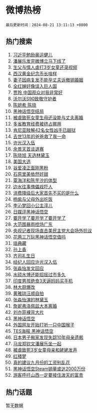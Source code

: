 # 微博热榜

`最后更新时间：2024-08-21 13:11:13 +0800`

## 热门搜索

1. [习近平勉励奥运健儿](https://m.weibo.cn/search?containerid=100103type%3D1%26t%3D10%26q%3D%23%E4%B9%A0%E8%BF%91%E5%B9%B3%E5%8B%89%E5%8A%B1%E5%A5%A5%E8%BF%90%E5%81%A5%E5%84%BF%23&stream_entry_id=51&isnewpage=1&extparam=seat%3D1%26stream_entry_id%3D51%26c_type%3D51%26dgr%3D0%26cate%3D10103%26q%3D%2523%25E4%25B9%25A0%25E8%25BF%2591%25E5%25B9%25B3%25E5%258B%2589%25E5%258A%25B1%25E5%25A5%25A5%25E8%25BF%2590%25E5%2581%25A5%25E5%2584%25BF%2523%26pos%3D0%26filter_type%3Drealtimehot%26display_time%3D1724217072%26pre_seqid%3D1724217072690031572142)
1. [潘展乐发完微博立马下线了](https://m.weibo.cn/search?containerid=100103type%3D1%26t%3D10%26q%3D%23%E6%BD%98%E5%B1%95%E4%B9%90%E5%8F%91%E5%AE%8C%E5%BE%AE%E5%8D%9A%E7%AB%8B%E9%A9%AC%E4%B8%8B%E7%BA%BF%E4%BA%86%23&stream_entry_id=31&isnewpage=1&extparam=seat%3D1%26stream_entry_id%3D31%26q%3D%2523%25E6%25BD%2598%25E5%25B1%2595%25E4%25B9%2590%25E5%258F%2591%25E5%25AE%258C%25E5%25BE%25AE%25E5%258D%259A%25E7%25AB%258B%25E9%25A9%25AC%25E4%25B8%258B%25E7%25BA%25BF%25E4%25BA%2586%2523%26dgr%3D0%26band_rank%3D1%26pos%3D0%26filter_type%3Drealtimehot%26c_type%3D31%26lcate%3D5001%26cate%3D5001%26realpos%3D1%26flag%3D2%26display_time%3D1724217072%26pre_seqid%3D1724217072690031572142)
1. [生父与情人虐打3岁女童还录视频](https://m.weibo.cn/search?containerid=100103type%3D1%26t%3D10%26q%3D%23%E7%94%9F%E7%88%B6%E4%B8%8E%E6%83%85%E4%BA%BA%E8%99%90%E6%89%933%E5%B2%81%E5%A5%B3%E7%AB%A5%E8%BF%98%E5%BD%95%E8%A7%86%E9%A2%91%23&stream_entry_id=31&isnewpage=1&extparam=seat%3D1%26stream_entry_id%3D31%26q%3D%2523%25E7%2594%259F%25E7%2588%25B6%25E4%25B8%258E%25E6%2583%2585%25E4%25BA%25BA%25E8%2599%2590%25E6%2589%25933%25E5%25B2%2581%25E5%25A5%25B3%25E7%25AB%25A5%25E8%25BF%2598%25E5%25BD%2595%25E8%25A7%2586%25E9%25A2%2591%2523%26dgr%3D0%26band_rank%3D2%26pos%3D1%26filter_type%3Drealtimehot%26c_type%3D31%26lcate%3D5001%26cate%3D5001%26realpos%3D2%26flag%3D1%26display_time%3D1724217072%26pre_seqid%3D1724217072690031572142)
1. [西汉黄金纪念币长啥样](https://m.weibo.cn/search?containerid=100103type%3D1%26t%3D10%26q%3D%23%E8%A5%BF%E6%B1%89%E9%BB%84%E9%87%91%E7%BA%AA%E5%BF%B5%E5%B8%81%E9%95%BF%E5%95%A5%E6%A0%B7%23&stream_entry_id=31&isnewpage=1&extparam=seat%3D1%26stream_entry_id%3D31%26q%3D%2523%25E8%25A5%25BF%25E6%25B1%2589%25E9%25BB%2584%25E9%2587%2591%25E7%25BA%25AA%25E5%25BF%25B5%25E5%25B8%2581%25E9%2595%25BF%25E5%2595%25A5%25E6%25A0%25B7%2523%26dgr%3D0%26band_rank%3D3%26pos%3D2%26filter_type%3Drealtimehot%26c_type%3D31%26lcate%3D5001%26cate%3D5001%26realpos%3D3%26flag%3D0%26display_time%3D1724217072%26pre_seqid%3D1724217072690031572142)
1. [妻子因病复发不能孕丈夫诉撤销婚姻](https://m.weibo.cn/search?containerid=100103type%3D1%26t%3D10%26q%3D%23%E5%A6%BB%E5%AD%90%E5%9B%A0%E7%97%85%E5%A4%8D%E5%8F%91%E4%B8%8D%E8%83%BD%E5%AD%95%E4%B8%88%E5%A4%AB%E8%AF%89%E6%92%A4%E9%94%80%E5%A9%9A%E5%A7%BB%23&stream_entry_id=31&isnewpage=1&extparam=seat%3D1%26stream_entry_id%3D31%26q%3D%2523%25E5%25A6%25BB%25E5%25AD%2590%25E5%259B%25A0%25E7%2597%2585%25E5%25A4%258D%25E5%258F%2591%25E4%25B8%258D%25E8%2583%25BD%25E5%25AD%2595%25E4%25B8%2588%25E5%25A4%25AB%25E8%25AF%2589%25E6%2592%25A4%25E9%2594%2580%25E5%25A9%259A%25E5%25A7%25BB%2523%26dgr%3D0%26band_rank%3D4%26pos%3D3%26filter_type%3Drealtimehot%26c_type%3D31%26lcate%3D5001%26cate%3D5001%26realpos%3D4%26flag%3D2%26display_time%3D1724217072%26pre_seqid%3D1724217072690031572142)
1. [全红婵好像误入巨人国](https://m.weibo.cn/search?containerid=100103type%3D1%26t%3D10%26q%3D%23%E5%85%A8%E7%BA%A2%E5%A9%B5%E5%A5%BD%E5%83%8F%E8%AF%AF%E5%85%A5%E5%B7%A8%E4%BA%BA%E5%9B%BD%23&stream_entry_id=31&isnewpage=1&extparam=seat%3D1%26stream_entry_id%3D31%26q%3D%2523%25E5%2585%25A8%25E7%25BA%25A2%25E5%25A9%25B5%25E5%25A5%25BD%25E5%2583%258F%25E8%25AF%25AF%25E5%2585%25A5%25E5%25B7%25A8%25E4%25BA%25BA%25E5%259B%25BD%2523%26dgr%3D0%26band_rank%3D5%26pos%3D4%26filter_type%3Drealtimehot%26c_type%3D31%26lcate%3D5001%26cate%3D5001%26realpos%3D5%26flag%3D0%26display_time%3D1724217072%26pre_seqid%3D1724217072690031572142)
1. [贾玲 中国观众对我非常好](https://m.weibo.cn/search?containerid=100103type%3D1%26t%3D10%26q%3D%E8%B4%BE%E7%8E%B2+%E4%B8%AD%E5%9B%BD%E8%A7%82%E4%BC%97%E5%AF%B9%E6%88%91%E9%9D%9E%E5%B8%B8%E5%A5%BD&stream_entry_id=31&isnewpage=1&extparam=seat%3D1%26stream_entry_id%3D31%26q%3D%25E8%25B4%25BE%25E7%258E%25B2%2520%25E4%25B8%25AD%25E5%259B%25BD%25E8%25A7%2582%25E4%25BC%2597%25E5%25AF%25B9%25E6%2588%2591%25E9%259D%259E%25E5%25B8%25B8%25E5%25A5%25BD%26dgr%3D0%26band_rank%3D6%26pos%3D5%26filter_type%3Drealtimehot%26c_type%3D31%26lcate%3D5001%26cate%3D5001%26realpos%3D6%26flag%3D1%26display_time%3D1724217072%26pre_seqid%3D1724217072690031572142)
1. [沃尔沃S90致敬守护者](https://m.weibo.cn/search?containerid=100103type%3D1%26t%3D10%26q%3D%23%E6%B2%83%E5%B0%94%E6%B2%83S90%E8%87%B4%E6%95%AC%E5%AE%88%E6%8A%A4%E8%80%85%23&stream_entry_id=31&isnewpage=1&extparam=seat%3D1%26stream_entry_id%3D31%26q%3D%2523%25E6%25B2%2583%25E5%25B0%2594%25E6%25B2%2583S90%25E8%2587%25B4%25E6%2595%25AC%25E5%25AE%2588%25E6%258A%25A4%25E8%2580%2585%2523%26dgr%3D0%26band_rank%3D7%26adid%3D250848%26is_ad_pos%3D1%26filter_type%3Drealtimehot%26topic_ad%3D1%26c_type%3D31%26lcate%3D5001%26pos%3D6%26cate%3D5001%26display_time%3D1724217072%26pre_seqid%3D1724217072690031572142)
1. [陈妍希 陈晓](https://m.weibo.cn/search?containerid=100103type%3D1%26t%3D10%26q%3D%E9%99%88%E5%A6%8D%E5%B8%8C+%E9%99%88%E6%99%93&stream_entry_id=31&isnewpage=1&extparam=seat%3D1%26stream_entry_id%3D31%26q%3D%25E9%2599%2588%25E5%25A6%258D%25E5%25B8%258C%2520%25E9%2599%2588%25E6%2599%2593%26dgr%3D0%26band_rank%3D7%26pos%3D7%26filter_type%3Drealtimehot%26c_type%3D31%26lcate%3D5001%26cate%3D5001%26realpos%3D7%26flag%3D2%26display_time%3D1724217072%26pre_seqid%3D1724217072690031572142)
1. [黑神话悟空结局](https://m.weibo.cn/search?containerid=100103type%3D1%26t%3D10%26q%3D%23%E9%BB%91%E7%A5%9E%E8%AF%9D%E6%82%9F%E7%A9%BA%E7%BB%93%E5%B1%80%23&stream_entry_id=31&isnewpage=1&extparam=seat%3D1%26stream_entry_id%3D31%26q%3D%2523%25E9%25BB%2591%25E7%25A5%259E%25E8%25AF%259D%25E6%2582%259F%25E7%25A9%25BA%25E7%25BB%2593%25E5%25B1%2580%2523%26dgr%3D0%26band_rank%3D8%26pos%3D8%26filter_type%3Drealtimehot%26c_type%3D31%26lcate%3D5001%26cate%3D5001%26realpos%3D8%26flag%3D0%26display_time%3D1724217072%26pre_seqid%3D1724217072690031572142)
1. [被虐致死女童生母还没能与丈夫离婚](https://m.weibo.cn/search?containerid=100103type%3D1%26t%3D10%26q%3D%23%E8%A2%AB%E8%99%90%E8%87%B4%E6%AD%BB%E5%A5%B3%E7%AB%A5%E7%94%9F%E6%AF%8D%E8%BF%98%E6%B2%A1%E8%83%BD%E4%B8%8E%E4%B8%88%E5%A4%AB%E7%A6%BB%E5%A9%9A%23&stream_entry_id=31&isnewpage=1&extparam=seat%3D1%26stream_entry_id%3D31%26q%3D%2523%25E8%25A2%25AB%25E8%2599%2590%25E8%2587%25B4%25E6%25AD%25BB%25E5%25A5%25B3%25E7%25AB%25A5%25E7%2594%259F%25E6%25AF%258D%25E8%25BF%2598%25E6%25B2%25A1%25E8%2583%25BD%25E4%25B8%258E%25E4%25B8%2588%25E5%25A4%25AB%25E7%25A6%25BB%25E5%25A9%259A%2523%26dgr%3D0%26band_rank%3D9%26pos%3D9%26filter_type%3Drealtimehot%26c_type%3D31%26lcate%3D5001%26cate%3D5001%26realpos%3D9%26flag%3D0%26display_time%3D1724217072%26pre_seqid%3D1724217072690031572142)
1. [多省教育经费被挤占挪用](https://m.weibo.cn/search?containerid=100103type%3D1%26t%3D10%26q%3D%23%E5%A4%9A%E7%9C%81%E6%95%99%E8%82%B2%E7%BB%8F%E8%B4%B9%E8%A2%AB%E6%8C%A4%E5%8D%A0%E6%8C%AA%E7%94%A8%23&stream_entry_id=31&isnewpage=1&extparam=seat%3D1%26stream_entry_id%3D31%26q%3D%2523%25E5%25A4%259A%25E7%259C%2581%25E6%2595%2599%25E8%2582%25B2%25E7%25BB%258F%25E8%25B4%25B9%25E8%25A2%25AB%25E6%258C%25A4%25E5%258D%25A0%25E6%258C%25AA%25E7%2594%25A8%2523%26dgr%3D0%26band_rank%3D10%26pos%3D10%26filter_type%3Drealtimehot%26c_type%3D31%26lcate%3D5001%26cate%3D5001%26realpos%3D10%26flag%3D1%26display_time%3D1724217072%26pre_seqid%3D1724217072690031572142)
1. [肯尼亚肢解42名女性凶手已越狱](https://m.weibo.cn/search?containerid=100103type%3D1%26t%3D10%26q%3D%E8%82%AF%E5%B0%BC%E4%BA%9A%E8%82%A2%E8%A7%A342%E5%90%8D%E5%A5%B3%E6%80%A7%E5%87%B6%E6%89%8B%E5%B7%B2%E8%B6%8A%E7%8B%B1&stream_entry_id=31&isnewpage=1&extparam=seat%3D1%26stream_entry_id%3D31%26q%3D%25E8%2582%25AF%25E5%25B0%25BC%25E4%25BA%259A%25E8%2582%25A2%25E8%25A7%25A342%25E5%2590%258D%25E5%25A5%25B3%25E6%2580%25A7%25E5%2587%25B6%25E6%2589%258B%25E5%25B7%25B2%25E8%25B6%258A%25E7%258B%25B1%26dgr%3D0%26band_rank%3D11%26pos%3D11%26filter_type%3Drealtimehot%26c_type%3D31%26lcate%3D5001%26cate%3D5001%26realpos%3D11%26flag%3D2%26display_time%3D1724217072%26pre_seqid%3D1724217072690031572142)
1. [去世13年的爸爸救了我一命](https://m.weibo.cn/search?containerid=100103type%3D1%26t%3D10%26q%3D%23%E5%8E%BB%E4%B8%9613%E5%B9%B4%E7%9A%84%E7%88%B8%E7%88%B8%E6%95%91%E4%BA%86%E6%88%91%E4%B8%80%E5%91%BD%23&stream_entry_id=31&isnewpage=1&extparam=seat%3D1%26stream_entry_id%3D31%26q%3D%2523%25E5%258E%25BB%25E4%25B8%259613%25E5%25B9%25B4%25E7%259A%2584%25E7%2588%25B8%25E7%2588%25B8%25E6%2595%2591%25E4%25BA%2586%25E6%2588%2591%25E4%25B8%2580%25E5%2591%25BD%2523%26dgr%3D0%26band_rank%3D12%26pos%3D12%26filter_type%3Drealtimehot%26c_type%3D31%26lcate%3D5001%26cate%3D5001%26realpos%3D12%26flag%3D2%26display_time%3D1724217072%26pre_seqid%3D1724217072690031572142)
1. [许光汉入伍](https://m.weibo.cn/search?containerid=100103type%3D1%26t%3D10%26q%3D%23%E8%AE%B8%E5%85%89%E6%B1%89%E5%85%A5%E4%BC%8D%23&stream_entry_id=31&isnewpage=1&extparam=seat%3D1%26stream_entry_id%3D31%26q%3D%2523%25E8%25AE%25B8%25E5%2585%2589%25E6%25B1%2589%25E5%2585%25A5%25E4%25BC%258D%2523%26dgr%3D0%26band_rank%3D13%26pos%3D13%26filter_type%3Drealtimehot%26c_type%3D31%26lcate%3D5001%26cate%3D5001%26realpos%3D13%26flag%3D2%26display_time%3D1724217072%26pre_seqid%3D1724217072690031572142)
1. [余景天首谈退赛](https://m.weibo.cn/search?containerid=100103type%3D1%26t%3D10%26q%3D%23%E4%BD%99%E6%99%AF%E5%A4%A9%E9%A6%96%E8%B0%88%E9%80%80%E8%B5%9B%23&stream_entry_id=31&isnewpage=1&extparam=seat%3D1%26stream_entry_id%3D31%26q%3D%2523%25E4%25BD%2599%25E6%2599%25AF%25E5%25A4%25A9%25E9%25A6%2596%25E8%25B0%2588%25E9%2580%2580%25E8%25B5%259B%2523%26dgr%3D0%26band_rank%3D14%26pos%3D14%26filter_type%3Drealtimehot%26c_type%3D31%26lcate%3D5001%26cate%3D5001%26realpos%3D14%26flag%3D1%26display_time%3D1724217072%26pre_seqid%3D1724217072690031572142)
1. [陈晓旭 天选林黛玉](https://m.weibo.cn/search?containerid=100103type%3D1%26t%3D10%26q%3D%E9%99%88%E6%99%93%E6%97%AD+%E5%A4%A9%E9%80%89%E6%9E%97%E9%BB%9B%E7%8E%89&stream_entry_id=31&isnewpage=1&extparam=seat%3D1%26stream_entry_id%3D31%26q%3D%25E9%2599%2588%25E6%2599%2593%25E6%2597%25AD%2520%25E5%25A4%25A9%25E9%2580%2589%25E6%259E%2597%25E9%25BB%259B%25E7%258E%2589%26dgr%3D0%26band_rank%3D15%26pos%3D15%26filter_type%3Drealtimehot%26c_type%3D31%26lcate%3D5001%26cate%3D5001%26realpos%3D15%26flag%3D1%26display_time%3D1724217072%26pre_seqid%3D1724217072690031572142)
1. [美国大选](https://m.weibo.cn/search?containerid=100103type%3D1%26t%3D10%26q%3D%23%E7%BE%8E%E5%9B%BD%E5%A4%A7%E9%80%89%23&stream_entry_id=31&isnewpage=1&extparam=seat%3D1%26stream_entry_id%3D31%26q%3D%2523%25E7%25BE%258E%25E5%259B%25BD%25E5%25A4%25A7%25E9%2580%2589%2523%26dgr%3D0%26band_rank%3D16%26pos%3D16%26filter_type%3Drealtimehot%26c_type%3D31%26lcate%3D5001%26cate%3D5001%26realpos%3D16%26flag%3D0%26display_time%3D1724217072%26pre_seqid%3D1724217072690031572142)
1. [谷爱凌正面刚黑粉](https://m.weibo.cn/search?containerid=100103type%3D1%26t%3D10%26q%3D%23%E8%B0%B7%E7%88%B1%E5%87%8C%E6%AD%A3%E9%9D%A2%E5%88%9A%E9%BB%91%E7%B2%89%23&stream_entry_id=31&isnewpage=1&extparam=seat%3D1%26stream_entry_id%3D31%26q%3D%2523%25E8%25B0%25B7%25E7%2588%25B1%25E5%2587%258C%25E6%25AD%25A3%25E9%259D%25A2%25E5%2588%259A%25E9%25BB%2591%25E7%25B2%2589%2523%26dgr%3D0%26band_rank%3D17%26pos%3D17%26filter_type%3Drealtimehot%26c_type%3D31%26lcate%3D5001%26cate%3D5001%26realpos%3D17%26flag%3D0%26display_time%3D1724217072%26pre_seqid%3D1724217072690031572142)
1. [石原里美依然好甜](https://m.weibo.cn/search?containerid=100103type%3D1%26t%3D10%26q%3D%E7%9F%B3%E5%8E%9F%E9%87%8C%E7%BE%8E%E4%BE%9D%E7%84%B6%E5%A5%BD%E7%94%9C&stream_entry_id=31&isnewpage=1&extparam=seat%3D1%26stream_entry_id%3D31%26q%3D%25E7%259F%25B3%25E5%258E%259F%25E9%2587%258C%25E7%25BE%258E%25E4%25BE%259D%25E7%2584%25B6%25E5%25A5%25BD%25E7%2594%259C%26dgr%3D0%26band_rank%3D18%26pos%3D18%26filter_type%3Drealtimehot%26c_type%3D31%26lcate%3D5001%26cate%3D5001%26realpos%3D18%26flag%3D1%26display_time%3D1724217072%26pre_seqid%3D1724217072690031572142)
1. [覃海洋和陈芋汐的体型](https://m.weibo.cn/search?containerid=100103type%3D1%26t%3D10%26q%3D%E8%A6%83%E6%B5%B7%E6%B4%8B%E5%92%8C%E9%99%88%E8%8A%8B%E6%B1%90%E7%9A%84%E4%BD%93%E5%9E%8B&stream_entry_id=31&isnewpage=1&extparam=seat%3D1%26stream_entry_id%3D31%26q%3D%25E8%25A6%2583%25E6%25B5%25B7%25E6%25B4%258B%25E5%2592%258C%25E9%2599%2588%25E8%258A%258B%25E6%25B1%2590%25E7%259A%2584%25E4%25BD%2593%25E5%259E%258B%26dgr%3D0%26band_rank%3D19%26pos%3D19%26filter_type%3Drealtimehot%26c_type%3D31%26lcate%3D5001%26cate%3D5001%26realpos%3D19%26flag%3D2%26display_time%3D1724217072%26pre_seqid%3D1724217072690031572142)
1. [边水往事傀儡戏吓人](https://m.weibo.cn/search?containerid=100103type%3D1%26t%3D10%26q%3D%E8%BE%B9%E6%B0%B4%E5%BE%80%E4%BA%8B%E5%82%80%E5%84%A1%E6%88%8F%E5%90%93%E4%BA%BA&stream_entry_id=31&isnewpage=1&extparam=seat%3D1%26stream_entry_id%3D31%26q%3D%25E8%25BE%25B9%25E6%25B0%25B4%25E5%25BE%2580%25E4%25BA%258B%25E5%2582%2580%25E5%2584%25A1%25E6%2588%258F%25E5%2590%2593%25E4%25BA%25BA%26dgr%3D0%26band_rank%3D20%26pos%3D20%26filter_type%3Drealtimehot%26c_type%3D31%26lcate%3D5001%26cate%3D5001%26realpos%3D20%26flag%3D1%26display_time%3D1724217072%26pre_seqid%3D1724217072690031572142)
1. [消费降级后大家首先不买的是什么](https://m.weibo.cn/search?containerid=100103type%3D1%26t%3D10%26q%3D%E6%B6%88%E8%B4%B9%E9%99%8D%E7%BA%A7%E5%90%8E%E5%A4%A7%E5%AE%B6%E9%A6%96%E5%85%88%E4%B8%8D%E4%B9%B0%E7%9A%84%E6%98%AF%E4%BB%80%E4%B9%88&stream_entry_id=31&isnewpage=1&extparam=seat%3D1%26stream_entry_id%3D31%26q%3D%25E6%25B6%2588%25E8%25B4%25B9%25E9%2599%258D%25E7%25BA%25A7%25E5%2590%258E%25E5%25A4%25A7%25E5%25AE%25B6%25E9%25A6%2596%25E5%2585%2588%25E4%25B8%258D%25E4%25B9%25B0%25E7%259A%2584%25E6%2598%25AF%25E4%25BB%2580%25E4%25B9%2588%26dgr%3D0%26band_rank%3D21%26pos%3D21%26filter_type%3Drealtimehot%26c_type%3D31%26lcate%3D5001%26cate%3D5001%26realpos%3D21%26flag%3D0%26display_time%3D1724217072%26pre_seqid%3D1724217072690031572142)
1. [杨紫与父母外出吃饭](https://m.weibo.cn/search?containerid=100103type%3D1%26t%3D10%26q%3D%23%E6%9D%A8%E7%B4%AB%E4%B8%8E%E7%88%B6%E6%AF%8D%E5%A4%96%E5%87%BA%E5%90%83%E9%A5%AD%23&stream_entry_id=31&isnewpage=1&extparam=seat%3D1%26stream_entry_id%3D31%26q%3D%2523%25E6%259D%25A8%25E7%25B4%25AB%25E4%25B8%258E%25E7%2588%25B6%25E6%25AF%258D%25E5%25A4%2596%25E5%2587%25BA%25E5%2590%2583%25E9%25A5%25AD%2523%26dgr%3D0%26band_rank%3D22%26pos%3D22%26filter_type%3Drealtimehot%26c_type%3D31%26lcate%3D5001%26cate%3D5001%26realpos%3D22%26flag%3D0%26display_time%3D1724217072%26pre_seqid%3D1724217072690031572142)
1. [李沁梦回小公主淳儿](https://m.weibo.cn/search?containerid=100103type%3D1%26t%3D10%26q%3D%E6%9D%8E%E6%B2%81%E6%A2%A6%E5%9B%9E%E5%B0%8F%E5%85%AC%E4%B8%BB%E6%B7%B3%E5%84%BF&stream_entry_id=31&isnewpage=1&extparam=seat%3D1%26stream_entry_id%3D31%26q%3D%25E6%259D%258E%25E6%25B2%2581%25E6%25A2%25A6%25E5%259B%259E%25E5%25B0%258F%25E5%2585%25AC%25E4%25B8%25BB%25E6%25B7%25B3%25E5%2584%25BF%26dgr%3D0%26band_rank%3D23%26pos%3D23%26filter_type%3Drealtimehot%26c_type%3D31%26lcate%3D5001%26cate%3D5001%26realpos%3D23%26flag%3D0%26display_time%3D1724217072%26pre_seqid%3D1724217072690031572142)
1. [日媒评黑神话悟空](https://m.weibo.cn/search?containerid=100103type%3D1%26t%3D10%26q%3D%23%E6%97%A5%E5%AA%92%E8%AF%84%E9%BB%91%E7%A5%9E%E8%AF%9D%E6%82%9F%E7%A9%BA%23&stream_entry_id=31&isnewpage=1&extparam=seat%3D1%26stream_entry_id%3D31%26q%3D%2523%25E6%2597%25A5%25E5%25AA%2592%25E8%25AF%2584%25E9%25BB%2591%25E7%25A5%259E%25E8%25AF%259D%25E6%2582%259F%25E7%25A9%25BA%2523%26dgr%3D0%26band_rank%3D24%26pos%3D24%26filter_type%3Drealtimehot%26c_type%3D31%26lcate%3D5001%26cate%3D5001%26realpos%3D24%26flag%3D0%26display_time%3D1724217072%26pre_seqid%3D1724217072690031572142)
1. [要开学了要开学了要开学了](https://m.weibo.cn/search?containerid=100103type%3D1%26t%3D10%26q%3D%23%E8%A6%81%E5%BC%80%E5%AD%A6%E4%BA%86%E8%A6%81%E5%BC%80%E5%AD%A6%E4%BA%86%E8%A6%81%E5%BC%80%E5%AD%A6%E4%BA%86%23&stream_entry_id=31&isnewpage=1&extparam=seat%3D1%26stream_entry_id%3D31%26q%3D%2523%25E8%25A6%2581%25E5%25BC%2580%25E5%25AD%25A6%25E4%25BA%2586%25E8%25A6%2581%25E5%25BC%2580%25E5%25AD%25A6%25E4%25BA%2586%25E8%25A6%2581%25E5%25BC%2580%25E5%25AD%25A6%25E4%25BA%2586%2523%26dgr%3D0%26band_rank%3D25%26pos%3D25%26filter_type%3Drealtimehot%26c_type%3D31%26lcate%3D5001%26cate%3D5001%26realpos%3D25%26flag%3D0%26display_time%3D1724217072%26pre_seqid%3D1724217072690031572142)
1. [大范围暴雨控场广东](https://m.weibo.cn/search?containerid=100103type%3D1%26t%3D10%26q%3D%23%E5%A4%A7%E8%8C%83%E5%9B%B4%E6%9A%B4%E9%9B%A8%E6%8E%A7%E5%9C%BA%E5%B9%BF%E4%B8%9C%23&stream_entry_id=31&isnewpage=1&extparam=seat%3D1%26stream_entry_id%3D31%26q%3D%2523%25E5%25A4%25A7%25E8%258C%2583%25E5%259B%25B4%25E6%259A%25B4%25E9%259B%25A8%25E6%258E%25A7%25E5%259C%25BA%25E5%25B9%25BF%25E4%25B8%259C%2523%26dgr%3D0%26band_rank%3D26%26pos%3D26%26filter_type%3Drealtimehot%26c_type%3D31%26lcate%3D5001%26cate%3D5001%26realpos%3D26%26flag%3D1%26display_time%3D1724217072%26pre_seqid%3D1724217072690031572142)
1. [央视记者现场直击美民主党大会场外抗议](https://m.weibo.cn/search?containerid=100103type%3D1%26t%3D10%26q%3D%23%E5%A4%AE%E8%A7%86%E8%AE%B0%E8%80%85%E7%8E%B0%E5%9C%BA%E7%9B%B4%E5%87%BB%E7%BE%8E%E6%B0%91%E4%B8%BB%E5%85%9A%E5%A4%A7%E4%BC%9A%E5%9C%BA%E5%A4%96%E6%8A%97%E8%AE%AE%23&stream_entry_id=31&isnewpage=1&extparam=seat%3D1%26stream_entry_id%3D31%26q%3D%2523%25E5%25A4%25AE%25E8%25A7%2586%25E8%25AE%25B0%25E8%2580%2585%25E7%258E%25B0%25E5%259C%25BA%25E7%259B%25B4%25E5%2587%25BB%25E7%25BE%258E%25E6%25B0%2591%25E4%25B8%25BB%25E5%2585%259A%25E5%25A4%25A7%25E4%25BC%259A%25E5%259C%25BA%25E5%25A4%2596%25E6%258A%2597%25E8%25AE%25AE%2523%26dgr%3D0%26band_rank%3D27%26pos%3D27%26filter_type%3Drealtimehot%26c_type%3D31%26lcate%3D5001%26cate%3D5001%26realpos%3D27%26flag%3D1%26display_time%3D1724217072%26pre_seqid%3D1724217072690031572142)
1. [花两三万玩黑神话悟空值吗](https://m.weibo.cn/search?containerid=100103type%3D1%26t%3D10%26q%3D%23%E8%8A%B1%E4%B8%A4%E4%B8%89%E4%B8%87%E7%8E%A9%E9%BB%91%E7%A5%9E%E8%AF%9D%E6%82%9F%E7%A9%BA%E5%80%BC%E5%90%97%23&stream_entry_id=31&isnewpage=1&extparam=seat%3D1%26stream_entry_id%3D31%26q%3D%2523%25E8%258A%25B1%25E4%25B8%25A4%25E4%25B8%2589%25E4%25B8%2587%25E7%258E%25A9%25E9%25BB%2591%25E7%25A5%259E%25E8%25AF%259D%25E6%2582%259F%25E7%25A9%25BA%25E5%2580%25BC%25E5%2590%2597%2523%26dgr%3D0%26band_rank%3D28%26pos%3D28%26filter_type%3Drealtimehot%26c_type%3D31%26lcate%3D5001%26cate%3D5001%26realpos%3D28%26flag%3D0%26display_time%3D1724217072%26pre_seqid%3D1724217072690031572142)
1. [瑶典藏](https://m.weibo.cn/search?containerid=100103type%3D1%26t%3D10%26q%3D%E7%91%B6%E5%85%B8%E8%97%8F&stream_entry_id=31&isnewpage=1&extparam=seat%3D1%26stream_entry_id%3D31%26q%3D%25E7%2591%25B6%25E5%2585%25B8%25E8%2597%258F%26dgr%3D0%26band_rank%3D29%26pos%3D29%26filter_type%3Drealtimehot%26c_type%3D31%26lcate%3D5001%26cate%3D5001%26realpos%3D29%26flag%3D0%26display_time%3D1724217072%26pre_seqid%3D1724217072690031572142)
1. [孙上香](https://m.weibo.cn/search?containerid=100103type%3D1%26t%3D10%26q%3D%E5%AD%99%E4%B8%8A%E9%A6%99&stream_entry_id=31&isnewpage=1&extparam=seat%3D1%26stream_entry_id%3D31%26q%3D%25E5%25AD%2599%25E4%25B8%258A%25E9%25A6%2599%26dgr%3D0%26band_rank%3D30%26pos%3D30%26filter_type%3Drealtimehot%26c_type%3D31%26lcate%3D5001%26cate%3D5001%26realpos%3D30%26flag%3D0%26display_time%3D1724217072%26pre_seqid%3D1724217072690031572142)
1. [齐司礼生日](https://m.weibo.cn/search?containerid=100103type%3D1%26t%3D10%26q%3D%E9%BD%90%E5%8F%B8%E7%A4%BC%E7%94%9F%E6%97%A5&stream_entry_id=31&isnewpage=1&extparam=seat%3D1%26stream_entry_id%3D31%26q%3D%25E9%25BD%2590%25E5%258F%25B8%25E7%25A4%25BC%25E7%2594%259F%25E6%2597%25A5%26dgr%3D0%26band_rank%3D31%26pos%3D31%26filter_type%3Drealtimehot%26c_type%3D31%26lcate%3D5001%26cate%3D5001%26realpos%3D31%26flag%3D1%26display_time%3D1724217072%26pre_seqid%3D1724217072690031572142)
1. [经纪人回应许光汉入伍](https://m.weibo.cn/search?containerid=100103type%3D1%26t%3D10%26q%3D%23%E7%BB%8F%E7%BA%AA%E4%BA%BA%E5%9B%9E%E5%BA%94%E8%AE%B8%E5%85%89%E6%B1%89%E5%85%A5%E4%BC%8D%23&stream_entry_id=31&isnewpage=1&extparam=seat%3D1%26stream_entry_id%3D31%26q%3D%2523%25E7%25BB%258F%25E7%25BA%25AA%25E4%25BA%25BA%25E5%259B%259E%25E5%25BA%2594%25E8%25AE%25B8%25E5%2585%2589%25E6%25B1%2589%25E5%2585%25A5%25E4%25BC%258D%2523%26dgr%3D0%26band_rank%3D32%26pos%3D32%26filter_type%3Drealtimehot%26c_type%3D31%26lcate%3D5001%26cate%3D5001%26realpos%3D32%26flag%3D1%26display_time%3D1724217072%26pre_seqid%3D1724217072690031572142)
1. [张淼怡发文回应](https://m.weibo.cn/search?containerid=100103type%3D1%26t%3D10%26q%3D%23%E5%BC%A0%E6%B7%BC%E6%80%A1%E5%8F%91%E6%96%87%E5%9B%9E%E5%BA%94%23&stream_entry_id=31&isnewpage=1&extparam=seat%3D1%26stream_entry_id%3D31%26q%3D%2523%25E5%25BC%25A0%25E6%25B7%25BC%25E6%2580%25A1%25E5%258F%2591%25E6%2596%2587%25E5%259B%259E%25E5%25BA%2594%2523%26dgr%3D0%26band_rank%3D33%26pos%3D33%26filter_type%3Drealtimehot%26c_type%3D31%26lcate%3D5001%26cate%3D5001%26realpos%3D33%26flag%3D0%26display_time%3D1724217072%26pre_seqid%3D1724217072690031572142)
1. [水硕水博还能招摇过市多久](https://m.weibo.cn/search?containerid=100103type%3D1%26t%3D10%26q%3D%23%E6%B0%B4%E7%A1%95%E6%B0%B4%E5%8D%9A%E8%BF%98%E8%83%BD%E6%8B%9B%E6%91%87%E8%BF%87%E5%B8%82%E5%A4%9A%E4%B9%85%23&stream_entry_id=31&isnewpage=1&extparam=seat%3D1%26stream_entry_id%3D31%26q%3D%2523%25E6%25B0%25B4%25E7%25A1%2595%25E6%25B0%25B4%25E5%258D%259A%25E8%25BF%2598%25E8%2583%25BD%25E6%258B%259B%25E6%2591%2587%25E8%25BF%2587%25E5%25B8%2582%25E5%25A4%259A%25E4%25B9%2585%2523%26dgr%3D0%26band_rank%3D34%26pos%3D34%26filter_type%3Drealtimehot%26c_type%3D31%26lcate%3D5001%26cate%3D5001%26realpos%3D34%26flag%3D0%26display_time%3D1724217072%26pre_seqid%3D1724217072690031572142)
1. [印度男孩绝食3天逼妈妈买手机](https://m.weibo.cn/search?containerid=100103type%3D1%26t%3D10%26q%3D%23%E5%8D%B0%E5%BA%A6%E7%94%B7%E5%AD%A9%E7%BB%9D%E9%A3%9F3%E5%A4%A9%E9%80%BC%E5%A6%88%E5%A6%88%E4%B9%B0%E6%89%8B%E6%9C%BA%23&stream_entry_id=31&isnewpage=1&extparam=seat%3D1%26stream_entry_id%3D31%26q%3D%2523%25E5%258D%25B0%25E5%25BA%25A6%25E7%2594%25B7%25E5%25AD%25A9%25E7%25BB%259D%25E9%25A3%259F3%25E5%25A4%25A9%25E9%2580%25BC%25E5%25A6%2588%25E5%25A6%2588%25E4%25B9%25B0%25E6%2589%258B%25E6%259C%25BA%2523%26dgr%3D0%26band_rank%3D35%26pos%3D35%26filter_type%3Drealtimehot%26c_type%3D31%26lcate%3D5001%26cate%3D5001%26realpos%3D35%26flag%3D0%26display_time%3D1724217072%26pre_seqid%3D1724217072690031572142)
1. [林大厨爆改](https://m.weibo.cn/search?containerid=100103type%3D1%26t%3D10%26q%3D%E6%9E%97%E5%A4%A7%E5%8E%A8%E7%88%86%E6%94%B9&stream_entry_id=31&isnewpage=1&extparam=seat%3D1%26stream_entry_id%3D31%26q%3D%25E6%259E%2597%25E5%25A4%25A7%25E5%258E%25A8%25E7%2588%2586%25E6%2594%25B9%26dgr%3D0%26band_rank%3D36%26pos%3D36%26filter_type%3Drealtimehot%26c_type%3D31%26lcate%3D5001%26cate%3D5001%26realpos%3D36%26flag%3D0%26display_time%3D1724217072%26pre_seqid%3D1724217072690031572142)
1. [黄雅琼汪顺自拍](https://m.weibo.cn/search?containerid=100103type%3D1%26t%3D10%26q%3D%E9%BB%84%E9%9B%85%E7%90%BC%E6%B1%AA%E9%A1%BA%E8%87%AA%E6%8B%8D&stream_entry_id=31&isnewpage=1&extparam=seat%3D1%26stream_entry_id%3D31%26q%3D%25E9%25BB%2584%25E9%259B%2585%25E7%2590%25BC%25E6%25B1%25AA%25E9%25A1%25BA%25E8%2587%25AA%25E6%258B%258D%26dgr%3D0%26band_rank%3D37%26pos%3D37%26filter_type%3Drealtimehot%26c_type%3D31%26lcate%3D5001%26cate%3D5001%26realpos%3D37%26flag%3D0%26display_time%3D1724217072%26pre_seqid%3D1724217072690031572142)
1. [张淼怡演的林黛玉](https://m.weibo.cn/search?containerid=100103type%3D1%26t%3D10%26q%3D%E5%BC%A0%E6%B7%BC%E6%80%A1%E6%BC%94%E7%9A%84%E6%9E%97%E9%BB%9B%E7%8E%89&stream_entry_id=31&isnewpage=1&extparam=seat%3D1%26stream_entry_id%3D31%26q%3D%25E5%25BC%25A0%25E6%25B7%25BC%25E6%2580%25A1%25E6%25BC%2594%25E7%259A%2584%25E6%259E%2597%25E9%25BB%259B%25E7%258E%2589%26dgr%3D0%26band_rank%3D38%26pos%3D38%26filter_type%3Drealtimehot%26c_type%3D31%26lcate%3D5001%26cate%3D5001%26realpos%3D38%26flag%3D0%26display_time%3D1724217072%26pre_seqid%3D1724217072690031572142)
1. [詹妮弗洛佩兹大本离婚](https://m.weibo.cn/search?containerid=100103type%3D1%26t%3D10%26q%3D%23%E8%A9%B9%E5%A6%AE%E5%BC%97%E6%B4%9B%E4%BD%A9%E5%85%B9%E5%A4%A7%E6%9C%AC%E7%A6%BB%E5%A9%9A%23&stream_entry_id=31&isnewpage=1&extparam=seat%3D1%26stream_entry_id%3D31%26q%3D%2523%25E8%25A9%25B9%25E5%25A6%25AE%25E5%25BC%2597%25E6%25B4%259B%25E4%25BD%25A9%25E5%2585%25B9%25E5%25A4%25A7%25E6%259C%25AC%25E7%25A6%25BB%25E5%25A9%259A%2523%26dgr%3D0%26band_rank%3D39%26pos%3D39%26filter_type%3Drealtimehot%26c_type%3D31%26lcate%3D5001%26cate%3D5001%26realpos%3D39%26flag%3D0%26display_time%3D1724217072%26pre_seqid%3D1724217072690031572142)
1. [刘亦菲裸背大片](https://m.weibo.cn/search?containerid=100103type%3D1%26t%3D10%26q%3D%23%E5%88%98%E4%BA%A6%E8%8F%B2%E8%A3%B8%E8%83%8C%E5%A4%A7%E7%89%87%23&stream_entry_id=31&isnewpage=1&extparam=seat%3D1%26stream_entry_id%3D31%26q%3D%2523%25E5%2588%2598%25E4%25BA%25A6%25E8%258F%25B2%25E8%25A3%25B8%25E8%2583%258C%25E5%25A4%25A7%25E7%2589%2587%2523%26dgr%3D0%26band_rank%3D40%26pos%3D40%26filter_type%3Drealtimehot%26c_type%3D31%26lcate%3D5001%26cate%3D5001%26realpos%3D40%26flag%3D1%26display_time%3D1724217072%26pre_seqid%3D1724217072690031572142)
1. [黑神话悟空](https://m.weibo.cn/search?containerid=100103type%3D1%26t%3D10%26q%3D%E9%BB%91%E7%A5%9E%E8%AF%9D%E6%82%9F%E7%A9%BA&stream_entry_id=31&isnewpage=1&extparam=seat%3D1%26stream_entry_id%3D31%26q%3D%25E9%25BB%2591%25E7%25A5%259E%25E8%25AF%259D%25E6%2582%259F%25E7%25A9%25BA%26dgr%3D0%26band_rank%3D41%26pos%3D41%26filter_type%3Drealtimehot%26c_type%3D31%26lcate%3D5001%26cate%3D5001%26realpos%3D41%26flag%3D0%26display_time%3D1724217072%26pre_seqid%3D1724217072690031572142)
1. [外国网友开始打听一只中国猴子](https://m.weibo.cn/search?containerid=100103type%3D1%26t%3D10%26q%3D%23%E5%A4%96%E5%9B%BD%E7%BD%91%E5%8F%8B%E5%BC%80%E5%A7%8B%E6%89%93%E5%90%AC%E4%B8%80%E5%8F%AA%E4%B8%AD%E5%9B%BD%E7%8C%B4%E5%AD%90%23&stream_entry_id=31&isnewpage=1&extparam=seat%3D1%26stream_entry_id%3D31%26q%3D%2523%25E5%25A4%2596%25E5%259B%25BD%25E7%25BD%2591%25E5%258F%258B%25E5%25BC%2580%25E5%25A7%258B%25E6%2589%2593%25E5%2590%25AC%25E4%25B8%2580%25E5%258F%25AA%25E4%25B8%25AD%25E5%259B%25BD%25E7%258C%25B4%25E5%25AD%2590%2523%26dgr%3D0%26band_rank%3D42%26pos%3D42%26filter_type%3Drealtimehot%26c_type%3D31%26lcate%3D5001%26cate%3D5001%26realpos%3D42%26flag%3D0%26display_time%3D1724217072%26pre_seqid%3D1724217072690031572142)
1. [TES海报 黑神话悟空](https://m.weibo.cn/search?containerid=100103type%3D1%26t%3D10%26q%3DTES%E6%B5%B7%E6%8A%A5+%E9%BB%91%E7%A5%9E%E8%AF%9D%E6%82%9F%E7%A9%BA&stream_entry_id=31&isnewpage=1&extparam=seat%3D1%26stream_entry_id%3D31%26q%3DTES%25E6%25B5%25B7%25E6%258A%25A5%2520%25E9%25BB%2591%25E7%25A5%259E%25E8%25AF%259D%25E6%2582%259F%25E7%25A9%25BA%26dgr%3D0%26band_rank%3D43%26pos%3D43%26filter_type%3Drealtimehot%26c_type%3D31%26lcate%3D5001%26cate%3D5001%26realpos%3D43%26flag%3D0%26display_time%3D1724217072%26pre_seqid%3D1724217072690031572142)
1. [日本男子搬家发现失踪10年母亲遗骸](https://m.weibo.cn/search?containerid=100103type%3D1%26t%3D10%26q%3D%23%E6%97%A5%E6%9C%AC%E7%94%B7%E5%AD%90%E6%90%AC%E5%AE%B6%E5%8F%91%E7%8E%B0%E5%A4%B1%E8%B8%AA10%E5%B9%B4%E6%AF%8D%E4%BA%B2%E9%81%97%E9%AA%B8%23&stream_entry_id=31&isnewpage=1&extparam=seat%3D1%26stream_entry_id%3D31%26q%3D%2523%25E6%2597%25A5%25E6%259C%25AC%25E7%2594%25B7%25E5%25AD%2590%25E6%2590%25AC%25E5%25AE%25B6%25E5%258F%2591%25E7%258E%25B0%25E5%25A4%25B1%25E8%25B8%25AA10%25E5%25B9%25B4%25E6%25AF%258D%25E4%25BA%25B2%25E9%2581%2597%25E9%25AA%25B8%2523%26dgr%3D0%26band_rank%3D44%26pos%3D44%26filter_type%3Drealtimehot%26c_type%3D31%26lcate%3D5001%26cate%3D5001%26realpos%3D44%26flag%3D0%26display_time%3D1724217072%26pre_seqid%3D1724217072690031572142)
1. [马龙郑钦文潘展乐坐一起](https://m.weibo.cn/search?containerid=100103type%3D1%26t%3D10%26q%3D%23%E9%A9%AC%E9%BE%99%E9%83%91%E9%92%A6%E6%96%87%E6%BD%98%E5%B1%95%E4%B9%90%E5%9D%90%E4%B8%80%E8%B5%B7%23&stream_entry_id=31&isnewpage=1&extparam=seat%3D1%26stream_entry_id%3D31%26q%3D%2523%25E9%25A9%25AC%25E9%25BE%2599%25E9%2583%2591%25E9%2592%25A6%25E6%2596%2587%25E6%25BD%2598%25E5%25B1%2595%25E4%25B9%2590%25E5%259D%2590%25E4%25B8%2580%25E8%25B5%25B7%2523%26dgr%3D0%26band_rank%3D45%26pos%3D45%26filter_type%3Drealtimehot%26c_type%3D31%26lcate%3D5001%26cate%3D5001%26realpos%3D45%26flag%3D1%26display_time%3D1724217072%26pre_seqid%3D1724217072690031572142)
1. [被虐致死3岁女童母亲和姥姥发声](https://m.weibo.cn/search?containerid=100103type%3D1%26t%3D10%26q%3D%23%E8%A2%AB%E8%99%90%E8%87%B4%E6%AD%BB3%E5%B2%81%E5%A5%B3%E7%AB%A5%E6%AF%8D%E4%BA%B2%E5%92%8C%E5%A7%A5%E5%A7%A5%E5%8F%91%E5%A3%B0%23&stream_entry_id=31&isnewpage=1&extparam=seat%3D1%26stream_entry_id%3D31%26q%3D%2523%25E8%25A2%25AB%25E8%2599%2590%25E8%2587%25B4%25E6%25AD%25BB3%25E5%25B2%2581%25E5%25A5%25B3%25E7%25AB%25A5%25E6%25AF%258D%25E4%25BA%25B2%25E5%2592%258C%25E5%25A7%25A5%25E5%25A7%25A5%25E5%258F%2591%25E5%25A3%25B0%2523%26dgr%3D0%26band_rank%3D46%26pos%3D46%26filter_type%3Drealtimehot%26c_type%3D31%26lcate%3D5001%26cate%3D5001%26realpos%3D46%26flag%3D0%26display_time%3D1724217072%26pre_seqid%3D1724217072690031572142)
1. [红楼梦](https://m.weibo.cn/search?containerid=100103type%3D1%26t%3D10%26q%3D%E7%BA%A2%E6%A5%BC%E6%A2%A6&stream_entry_id=31&isnewpage=1&extparam=seat%3D1%26stream_entry_id%3D31%26q%3D%25E7%25BA%25A2%25E6%25A5%25BC%25E6%25A2%25A6%26dgr%3D0%26band_rank%3D47%26pos%3D47%26filter_type%3Drealtimehot%26c_type%3D31%26lcate%3D5001%26cate%3D5001%26realpos%3D47%26flag%3D1%26display_time%3D1724217072%26pre_seqid%3D1724217072690031572142)
1. [真的建议九月份的工资别乱花](https://m.weibo.cn/search?containerid=100103type%3D1%26t%3D10%26q%3D%23%E7%9C%9F%E7%9A%84%E5%BB%BA%E8%AE%AE%E4%B9%9D%E6%9C%88%E4%BB%BD%E7%9A%84%E5%B7%A5%E8%B5%84%E5%88%AB%E4%B9%B1%E8%8A%B1%23&stream_entry_id=31&isnewpage=1&extparam=seat%3D1%26stream_entry_id%3D31%26q%3D%2523%25E7%259C%259F%25E7%259A%2584%25E5%25BB%25BA%25E8%25AE%25AE%25E4%25B9%259D%25E6%259C%2588%25E4%25BB%25BD%25E7%259A%2584%25E5%25B7%25A5%25E8%25B5%2584%25E5%2588%25AB%25E4%25B9%25B1%25E8%258A%25B1%2523%26dgr%3D0%26band_rank%3D48%26pos%3D48%26filter_type%3Drealtimehot%26c_type%3D31%26lcate%3D5001%26cate%3D5001%26realpos%3D48%26flag%3D0%26display_time%3D1724217072%26pre_seqid%3D1724217072690031572142)
1. [黑神话悟空Steam销量或达2000万份](https://m.weibo.cn/search?containerid=100103type%3D1%26t%3D10%26q%3D%23%E9%BB%91%E7%A5%9E%E8%AF%9D%E6%82%9F%E7%A9%BASteam%E9%94%80%E9%87%8F%E6%88%96%E8%BE%BE2000%E4%B8%87%E4%BB%BD%23&stream_entry_id=31&isnewpage=1&extparam=seat%3D1%26stream_entry_id%3D31%26q%3D%2523%25E9%25BB%2591%25E7%25A5%259E%25E8%25AF%259D%25E6%2582%259F%25E7%25A9%25BASteam%25E9%2594%2580%25E9%2587%258F%25E6%2588%2596%25E8%25BE%25BE2000%25E4%25B8%2587%25E4%25BB%25BD%2523%26dgr%3D0%26band_rank%3D49%26pos%3D49%26filter_type%3Drealtimehot%26c_type%3D31%26lcate%3D5001%26cate%3D5001%26realpos%3D49%26flag%3D1%26display_time%3D1724217072%26pre_seqid%3D1724217072690031572142)
1. [游客呼吁山西一定要接住泼天的富贵](https://m.weibo.cn/search?containerid=100103type%3D1%26t%3D10%26q%3D%23%E6%B8%B8%E5%AE%A2%E5%91%BC%E5%90%81%E5%B1%B1%E8%A5%BF%E4%B8%80%E5%AE%9A%E8%A6%81%E6%8E%A5%E4%BD%8F%E6%B3%BC%E5%A4%A9%E7%9A%84%E5%AF%8C%E8%B4%B5%23&stream_entry_id=31&isnewpage=1&extparam=seat%3D1%26stream_entry_id%3D31%26q%3D%2523%25E6%25B8%25B8%25E5%25AE%25A2%25E5%2591%25BC%25E5%2590%2581%25E5%25B1%25B1%25E8%25A5%25BF%25E4%25B8%2580%25E5%25AE%259A%25E8%25A6%2581%25E6%258E%25A5%25E4%25BD%258F%25E6%25B3%25BC%25E5%25A4%25A9%25E7%259A%2584%25E5%25AF%258C%25E8%25B4%25B5%2523%26dgr%3D0%26band_rank%3D50%26pos%3D50%26filter_type%3Drealtimehot%26c_type%3D31%26lcate%3D5001%26cate%3D5001%26realpos%3D50%26flag%3D0%26display_time%3D1724217072%26pre_seqid%3D1724217072690031572142)

## 热门话题

暂无数据
